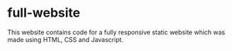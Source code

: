 # full-website
This website contains code for a fully responsive static website which was made using HTML, CSS and Javascript.

